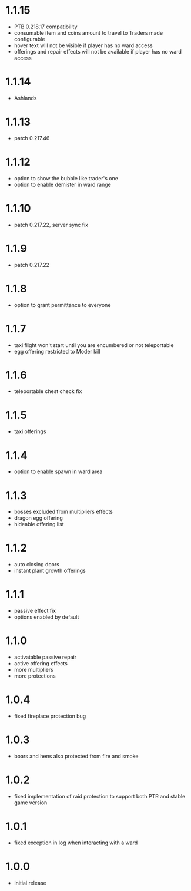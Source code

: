 # 1.1.15
* PTB 0.218.17 compatibility
* consumable item and coins amount to travel to Traders made configurable
* hover text will not be visible if player has no ward access
* offerings and repair effects will not be available if player has no ward access

# 1.1.14
* Ashlands

# 1.1.13
* patch 0.217.46

# 1.1.12
* option to show the bubble like trader's one
* option to enable demister in ward range

# 1.1.10
* patch 0.217.22, server sync fix

# 1.1.9
* patch 0.217.22

# 1.1.8
* option to grant permittance to everyone

# 1.1.7
* taxi flight won't start until you are encumbered or not teleportable
* egg offering restricted to Moder kill

# 1.1.6
* teleportable chest check fix

# 1.1.5
* taxi offerings

# 1.1.4
* option to enable spawn in ward area

# 1.1.3
* bosses excluded from multipliers effects
* dragon egg offering
* hideable offering list

# 1.1.2
* auto closing doors
* instant plant growth offerings

# 1.1.1
* passive effect fix
* options enabled by default

# 1.1.0
* activatable passive repair
* active offering effects
* more multipliers
* more protections

# 1.0.4
* fixed fireplace protection bug

# 1.0.3
* boars and hens also protected from fire and smoke

# 1.0.2
* fixed implementation of raid protection to support both PTR and stable game version

# 1.0.1
* fixed exception in log when interacting with a ward

# 1.0.0
* Initial release